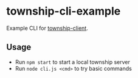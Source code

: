 # township-cli-example

Example CLI for [township-client](https://github.com/joehand/township-client).

## Usage

* Run `npm start` to start a local township server
* Run `node cli.js <cmd>` to try basic commands
